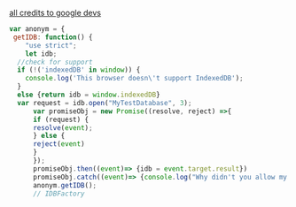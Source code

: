 [all credits to google devs](https://developers.google.com/web/ilt/pwa/working-with-indexeddb)

```javascript
var anonym = {
 getIDB: function() {
    "use strict";
    let idb;
  //check for support
  if (!('indexedDB' in window)) {
    console.log('This browser doesn\'t support IndexedDB');
  }
  else {return idb = window.indexedDB}
  var request = idb.open("MyTestDatabase", 3);
      var promiseObj = new Promise((resolve, reject) =>{
      if (request) {
      resolve(event);
      } else {
      reject(event)
      }
      });
      promiseObj.then((event)=> {idb = event.target.result})
      promiseObj.catch((event)=> {console.log("Why didn't you allow my web app to use IndexedDB?!")})}};
      anonym.getIDB();
      // IDBFactory
```

